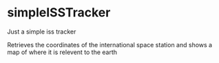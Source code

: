 # simpleISSTracker
Just a simple iss tracker

Retrieves the coordinates of the international space station and shows a map of where it is relevent to the earth
